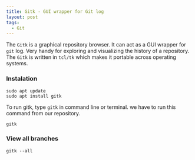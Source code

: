 ```yaml
---
title: Gitk - GUI wrapper for Git log
layout: post
tags:
  - Git
---
```


The `Gitk` is a graphical repository browser. It can act as a GUI wrapper for `git` log. Very handy for exploring and visualizing the history of a repository. The `Gitk` is written in `tcl/tk` which makes it portable across operating systems.

### Instalation

    sudo apt update
    sudo apt install gitk

To run gitk, type `gitk` in command line or terminal. we have to run this command from our repository.

    gitk

### View all branches

    gitk --all

